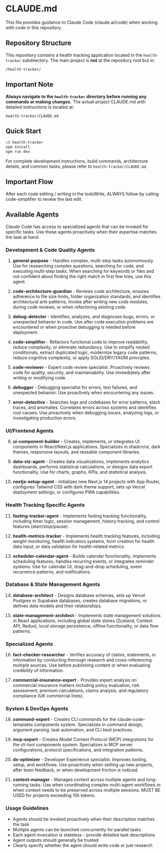 # CLAUDE.md

This file provides guidance to Claude Code (claude.ai/code) when working with code in this repository.

## Repository Structure

This repository contains a health tracking application located in the `health-tracker` subdirectory. The main project is **not** at the repository root but in:

```
/health-tracker/
```

## Important Note

**Always navigate to the `health-tracker` directory before running any commands or making changes.** The actual project CLAUDE.md with detailed instructions is located at:

```
health-tracker/CLAUDE.md
```

## Quick Start

```bash
cd health-tracker
npm install
npm run dev
```

For complete development instructions, build commands, architecture details, and common tasks, please refer to `health-tracker/CLAUDE.md`.

## Important Flow

After each code editing / writing in the todoWrite, ALWAYS follow by calling code-simplifier to review the last edit.

## Available Agents

Claude Code has access to specialized agents that can be invoked for specific tasks. Use these agents proactively when their expertise matches the task at hand.

### Development & Code Quality Agents

1. **general-purpose** - Handles complex, multi-step tasks autonomously. Use for researching complex questions, searching for code, and executing multi-step tasks. When searching for keywords or files and not confident about finding the right match in first few tries, use this agent.

2. **code-architecture-guardian** - Reviews code architecture, ensures adherence to file size limits, folder organization standards, and identifies architectural anti-patterns. Invoke after writing new code modules, during code reviews, or when refactoring existing code.

3. **debug-detector** - Identifies, analyzes, and diagnoses bugs, errors, or unexpected behavior in code. Use after code execution problems are encountered or when proactive debugging is needed before deployment.

4. **code-simplifier** - Refactors functional code to improve readability, reduce complexity, or eliminate redundancy. Use to simplify nested conditionals, extract duplicated logic, modernize legacy code patterns, reduce cognitive complexity, or apply SOLID/DRY/YAGNI principles.

5. **code-reviewer** - Expert code review specialist. Proactively reviews code for quality, security, and maintainability. Use immediately after writing or modifying code.

6. **debugger** - Debugging specialist for errors, test failures, and unexpected behavior. Use proactively when encountering any issues.

7. **error-detective** - Searches logs and codebases for error patterns, stack traces, and anomalies. Correlates errors across systems and identifies root causes. Use proactively when debugging issues, analyzing logs, or investigating production errors.

### UI/Frontend Agents

8. **ui-component-builder** - Creates, implements, or integrates UI components in React/Next.js applications. Specializes in shadcn/ui, dark themes, responsive layouts, and reusable component libraries.

9. **data-viz-agent** - Creates data visualizations, implements analytics dashboards, performs statistical calculations, or designs data export functionality. Use for charts, graphs, KPIs, and statistical analysis.

10. **nextjs-setup-agent** - Initializes new Next.js 14 projects with App Router, configures Tailwind CSS with dark theme support, sets up Vercel deployment settings, or configures PWA capabilities.

### Health Tracking Specific Agents

11. **fasting-tracker-agent** - Implements fasting tracking functionality, including timer logic, session management, history tracking, and control features (start/stop/pause).

12. **health-metrics-tracker** - Implements health tracking features, including weight monitoring, health indicators systems, form creation for health data input, or data validation for health-related metrics.

13. **scheduler-calendar-agent** - Builds calendar functionality, implements scheduling features, handles recurring events, or integrates reminder systems. Use for calendar UI, drag-and-drop scheduling, event recurrence patterns, and notifications.

### Database & State Management Agents

14. **database-architect** - Designs database schemas, sets up Vercel Postgres or Supabase databases, creates database migrations, or defines data models and their relationships.

15. **state-management-architect** - Implements state management solutions in React applications, including global state stores (Zustand, Context API, Redux), local storage persistence, offline functionality, or data flow patterns.

### Specialized Agents

16. **fact-checker-researcher** - Verifies accuracy of claims, statements, or information by conducting thorough research and cross-referencing multiple sources. Use before publishing content or when evaluating credibility of information.

17. **commercial-insurance-expert** - Provides expert analysis on commercial insurance matters including policy evaluation, risk assessment, premium calculations, claims analysis, and regulatory compliance (UK commercial lines).

### System & DevOps Agents

18. **command-expert** - Creates CLI commands for the claude-code-templates components system. Specializes in command design, argument parsing, task automation, and CLI best practices.

19. **mcp-expert** - Creates Model Context Protocol (MCP) integrations for the cli-tool components system. Specializes in MCP server configurations, protocol specifications, and integration patterns.

20. **dx-optimizer** - Developer Experience specialist. Improves tooling, setup, and workflows. Use proactively when setting up new projects, after team feedback, or when development friction is noticed.

21. **context-manager** - Manages context across multiple agents and long-running tasks. Use when coordinating complex multi-agent workflows or when context needs to be preserved across multiple sessions. MUST BE USED for projects exceeding 10k tokens.

### Usage Guidelines

- Agents should be invoked proactively when their description matches the task
- Multiple agents can be launched concurrently for parallel tasks
- Each agent invocation is stateless - provide detailed task descriptions
- Agent outputs should generally be trusted
- Clearly specify whether the agent should write code or just research